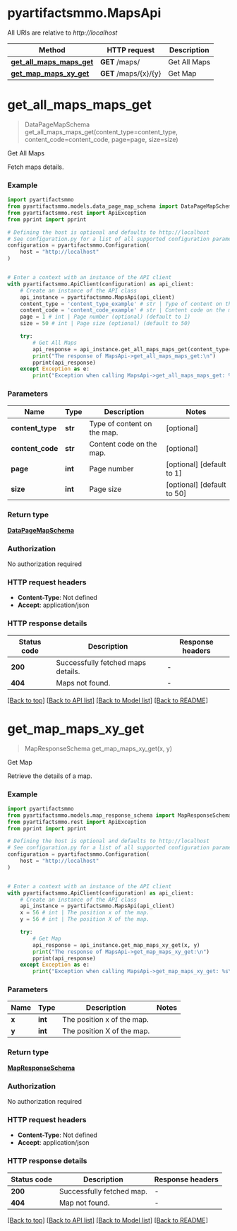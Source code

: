 # pyartifactsmmo.MapsApi

All URIs are relative to *http://localhost*

Method | HTTP request | Description
------------- | ------------- | -------------
[**get_all_maps_maps_get**](MapsApi.md#get_all_maps_maps_get) | **GET** /maps/ | Get All Maps
[**get_map_maps_xy_get**](MapsApi.md#get_map_maps_xy_get) | **GET** /maps/{x}/{y} | Get Map


# **get_all_maps_maps_get**
> DataPageMapSchema get_all_maps_maps_get(content_type=content_type, content_code=content_code, page=page, size=size)

Get All Maps

Fetch maps details.

### Example


```python
import pyartifactsmmo
from pyartifactsmmo.models.data_page_map_schema import DataPageMapSchema
from pyartifactsmmo.rest import ApiException
from pprint import pprint

# Defining the host is optional and defaults to http://localhost
# See configuration.py for a list of all supported configuration parameters.
configuration = pyartifactsmmo.Configuration(
    host = "http://localhost"
)


# Enter a context with an instance of the API client
with pyartifactsmmo.ApiClient(configuration) as api_client:
    # Create an instance of the API class
    api_instance = pyartifactsmmo.MapsApi(api_client)
    content_type = 'content_type_example' # str | Type of content on the map. (optional)
    content_code = 'content_code_example' # str | Content code on the map. (optional)
    page = 1 # int | Page number (optional) (default to 1)
    size = 50 # int | Page size (optional) (default to 50)

    try:
        # Get All Maps
        api_response = api_instance.get_all_maps_maps_get(content_type=content_type, content_code=content_code, page=page, size=size)
        print("The response of MapsApi->get_all_maps_maps_get:\n")
        pprint(api_response)
    except Exception as e:
        print("Exception when calling MapsApi->get_all_maps_maps_get: %s\n" % e)
```



### Parameters


Name | Type | Description  | Notes
------------- | ------------- | ------------- | -------------
 **content_type** | **str**| Type of content on the map. | [optional] 
 **content_code** | **str**| Content code on the map. | [optional] 
 **page** | **int**| Page number | [optional] [default to 1]
 **size** | **int**| Page size | [optional] [default to 50]

### Return type

[**DataPageMapSchema**](DataPageMapSchema.md)

### Authorization

No authorization required

### HTTP request headers

 - **Content-Type**: Not defined
 - **Accept**: application/json

### HTTP response details

| Status code | Description | Response headers |
|-------------|-------------|------------------|
**200** | Successfully fetched maps details. |  -  |
**404** | Maps not found. |  -  |

[[Back to top]](#) [[Back to API list]](../README.md#documentation-for-api-endpoints) [[Back to Model list]](../README.md#documentation-for-models) [[Back to README]](../README.md)

# **get_map_maps_xy_get**
> MapResponseSchema get_map_maps_xy_get(x, y)

Get Map

Retrieve the details of a map.

### Example


```python
import pyartifactsmmo
from pyartifactsmmo.models.map_response_schema import MapResponseSchema
from pyartifactsmmo.rest import ApiException
from pprint import pprint

# Defining the host is optional and defaults to http://localhost
# See configuration.py for a list of all supported configuration parameters.
configuration = pyartifactsmmo.Configuration(
    host = "http://localhost"
)


# Enter a context with an instance of the API client
with pyartifactsmmo.ApiClient(configuration) as api_client:
    # Create an instance of the API class
    api_instance = pyartifactsmmo.MapsApi(api_client)
    x = 56 # int | The position x of the map.
    y = 56 # int | The position X of the map.

    try:
        # Get Map
        api_response = api_instance.get_map_maps_xy_get(x, y)
        print("The response of MapsApi->get_map_maps_xy_get:\n")
        pprint(api_response)
    except Exception as e:
        print("Exception when calling MapsApi->get_map_maps_xy_get: %s\n" % e)
```



### Parameters


Name | Type | Description  | Notes
------------- | ------------- | ------------- | -------------
 **x** | **int**| The position x of the map. | 
 **y** | **int**| The position X of the map. | 

### Return type

[**MapResponseSchema**](MapResponseSchema.md)

### Authorization

No authorization required

### HTTP request headers

 - **Content-Type**: Not defined
 - **Accept**: application/json

### HTTP response details

| Status code | Description | Response headers |
|-------------|-------------|------------------|
**200** | Successfully fetched map. |  -  |
**404** | Map not found. |  -  |

[[Back to top]](#) [[Back to API list]](../README.md#documentation-for-api-endpoints) [[Back to Model list]](../README.md#documentation-for-models) [[Back to README]](../README.md)

